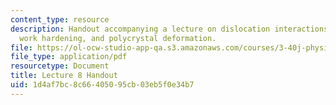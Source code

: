 ```yaml
---
content_type: resource
description: Handout accompanying a lecture on dislocation interactions, Orowan looping,
  work hardening, and polycrystal deformation.
file: https://ol-ocw-studio-app-qa.s3.amazonaws.com/courses/3-40j-physical-metallurgy-fall-2009/1d4af7bc8c66405095cb03eb5f0e34b7_MIT3_40JF09_fig08.pdf
file_type: application/pdf
resourcetype: Document
title: Lecture 8 Handout
uid: 1d4af7bc-8c66-4050-95cb-03eb5f0e34b7
---
```


